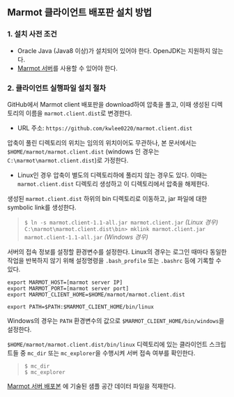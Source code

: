 ## Marmot 클라이언트 배포판 설치 방법

### 1. 설치 사전 조건
* Oracle Java (Java8 이상)가 설치되어 있어야 한다. OpenJDK는 지원하지 않는다.
* [Marmot 서버](https://github.com/kwlee0220/marmot.server.dist)를 사용할 수 있어야 한다.

### 2. 클라이언트 실행파일 설치 절차

GitHub에서 Marmot client 배포판을 download하여 압축을 풀고, 이때 생성된 디렉토리의
이름을 `marmot.client.dist`로 변경한다.
* URL 주소: `https://github.com/kwlee0220/marmot.client.dist`

압축이 풀린 디렉토리의 위치는 임의의 위치이어도 무관하나, 본 문서에서는 `$HOME/marmot/marmot.client.dist`
(windows 인 경우는 `C:\marmot\marmot.client.dist`)로 가정한다.
* Linux인 경우 압축이 별도의 디렉토리하에 풀리지 않는 경우도 있다.
	이때는 `marmot.client.dist` 디렉토리 생성하고 이 디렉토리에서 압축을 해제한다.

생성된 `marmot.client.dist` 하위의 bin 디렉토리로 이동하고, jar 파일에 대한 symbolic link를 생성한다.
>`$ ln -s marmot.client-1.1-all.jar marmot.client.jar` *(Linux 경우)*</br>
> `C:\marmot\marmot.client.dist\bin> mklink marmot.client.jar marmot.client-1.1-all.jar` *(Windows 경우)*

서버의 접속 정보를 설정할 환경변수를 설정한다. Linux의 경우는 로그인 때마다 동일한 작업을
반복하지 않기 위해 설정명령을 `.bash_profile` 또는 `.bashrc` 등에 기록할 수 있다.
<pre><code>export MARMOT_HOST=[marmot server IP]
export MARMOT_PORT=[marmot server port]
export MARMOT_CLIENT_HOME=$HOME/marmot/marmot.client.dist

export PATH=$PATH:$MARMOT_CLIENT_HOME/bin/linux
</code></pre>
Windows의 경우는 `PATH` 환경변수의 값으로 `$MARMOT_CLIENT_HOME/bin/windows`을 설정한다.

`$HOME/marmot/marmot.client.dist/bin/linux` 디렉토리에 있는 클라이언트 스크립트들 중 `mc_dir` 또는
`mc_explorer`을 수행시켜 서버 접속 여부를 확인한다.
>`$ mc_dir` </br>
>`$ mc_explorer`

[Marmot 서버 배포본](https://github.com/kwlee0220/marmot.server.dist) 에 기술된 샘플 공간 데이터 파일을
적재한다.
